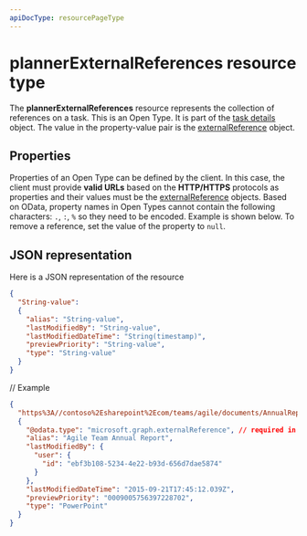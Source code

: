 ```yaml
---
apiDocType: resourcePageType
---
```

# plannerExternalReferences resource type

The **plannerExternalReferences** resource represents the collection of references on a task. This is an Open Type. It is part of the [task details](plannertaskdetails.md) object. The value in the property-value pair is the [externalReference](plannerexternalreference.md) object.


## Properties
Properties of an Open Type can be defined by the client. In this case, the client must provide **valid URLs** based on the **HTTP/HTTPS** protocols as properties and their values must be the [externalReference](plannerexternalreference.md) objects. Based on OData, property names in Open Types cannot contain the following characters: `.`, `:`, `%`  so they need to be encoded. Example is shown below. To remove a reference, set the value of the property to `null`.

## JSON representation

Here is a JSON representation of the resource

<!-- {
  "blockType": "resource",
  "openType": true,
  "optionalProperties": [ "String-value" ],
  "@odata.type": "microsoft.graph.plannerExternalReferences"
}-->


```json
{
  "String-value":
  {
    "alias": "String-value",
    "lastModifiedBy": "String-value",
    "lastModifiedDateTime": "String(timestamp)",
    "previewPriority": "String-value",
    "type": "String-value"
  }
}
```

// Example

```json
{
  "https%3A//contoso%2Esharepoint%2Ecom/teams/agile/documents/AnnualReport%2Epptx":
  {
    "@odata.type": "microsoft.graph.externalReference", // required in PATCH requests to edit the references on a task
    "alias": "Agile Team Annual Report",
    "lastModifiedBy": {
      "user": {
        "id": "ebf3b108-5234-4e22-b93d-656d7dae5874"
      }
    },
    "lastModifiedDateTime": "2015-09-21T17:45:12.039Z",
    "previewPriority": "0009005756397228702",
    "type": "PowerPoint"
  }
}

```

<!-- uuid: 8fcb5dbc-d5aa-4681-8e31-b001d5168d79
2015-10-25 14:57:30 UTC -->
<!-- {
  "type": "#page.annotation",
  "description": "plannerExternalReferences resource",
  "keywords": "",
  "section": "documentation",
  "tocPath": ""
}-->